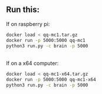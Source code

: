 ## Run this:

If on raspberry pi:

```bash
docker load < qq-mc1.tar.gz
docker run -p 5000:5000 qq-mc1
python3 run.py -c brain -p 5000
```

<br>
If on a x64 computer:

```bash
docker load < qq-mc1-x64.tar.gz
docker run -p 5000:5000 qq-mc1-x64
python3 run.py -c brain -p 5000
```
